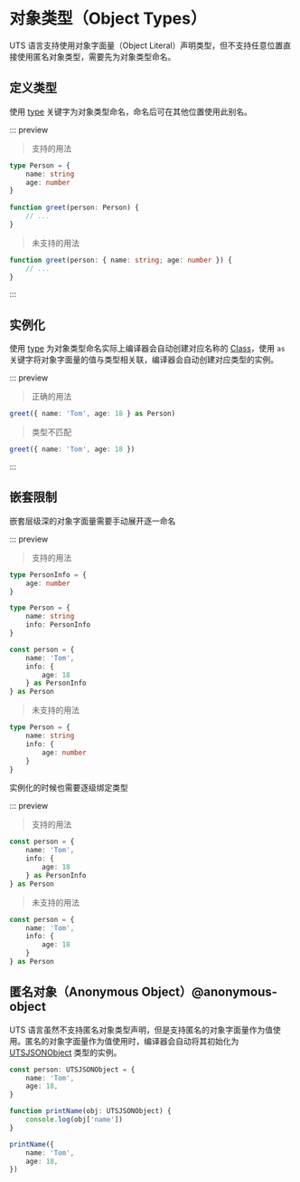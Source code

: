 # 对象类型（Object Types）

UTS 语言支持使用对象字面量（Object Literal）声明类型，但不支持任意位置直接使用匿名对象类型，需要先为对象类型命名。

## 定义类型

使用 [type](./type-aliases.md) 关键字为对象类型命名，命名后可在其他位置使用此别名。

::: preview

> 支持的用法

```ts
type Person = {
    name: string
    age: number
}
 
function greet(person: Person) {
    // ...
}
```

> 未支持的用法

```ts
function greet(person: { name: string; age: number }) {
    // ...
}
```

:::

## 实例化

使用 [type](./type-aliases.md) 为对象类型命名实际上编译器会自动创建对应名称的 [Class](./class.md)，使用 `as` 关键字将对象字面量的值与类型相关联，编译器会自动创建对应类型的实例。

::: preview

> 正确的用法

```ts
greet({ name: 'Tom', age: 18 } as Person)
```

> 类型不匹配

```ts
greet({ name: 'Tom', age: 18 })
```

:::

## 嵌套限制

嵌套层级深的对象字面量需要手动展开逐一命名

::: preview

> 支持的用法

```ts
type PersonInfo = {
    age: number
}

type Person = {
    name: string
    info: PersonInfo
}

const person = {
    name: 'Tom',
    info: {
        age: 18
    } as PersonInfo
} as Person
```

> 未支持的用法

```ts
type Person = {
    name: string
    info: {
        age: number
    }
}
```

实例化的时候也需要逐级绑定类型

::: preview

> 支持的用法

```ts
const person = {
    name: 'Tom',
    info: {
        age: 18
    } as PersonInfo
} as Person
```

> 未支持的用法

```ts
const person = {
    name: 'Tom',
    info: {
        age: 18
    }
} as Person
```

## 匿名对象（Anonymous Object）@anonymous-object

UTS 语言虽然不支持匿名对象类型声明，但是支持匿名的对象字面量作为值使用。匿名的对象字面量作为值使用时，编译器会自动将其初始化为 [UTSJSONObject](./buildin-object-api/utsjsonobject.md) 类型的实例。

```ts
const person: UTSJSONObject = {
    name: 'Tom',
    age: 18,
}
```

```ts
function printName(obj: UTSJSONObject) {
    console.log(obj['name'])
}

printName({
    name: 'Tom',
    age: 18,
})
```
